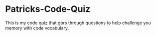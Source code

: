 # Patricks-Code-Quiz
This is my code quiz that gors through questions to help challenge you memory with code vocabulary.
